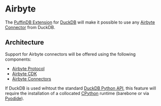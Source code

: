 # Airbyte

The [PuffinDB Extension](Extension.md) for [DuckDB](https://duckdb.org/) will make it possible to use any [Airbyte Connector](https://airbyte.com/connectors) from DuckDB.

## Architecture
Support for Airbyte connectors will be offered using the following components:
- [Airbyte Protocol](https://docs.airbyte.com/understanding-airbyte/airbyte-protocol/)
- [Airbyte CDK](https://airbyte.com/connector-development-kit)
- [Airbyte Connectors](https://github.com/airbytehq/airbyte/tree/fd13d43a13abc028657e0af4584d912f57d86382/airbyte-integrations/connectors)

If DuckDB is used wihtout the standard [DuckDB Python API](https://duckdb.org/docs/api/python/overview.html), this feature will require the installation of a collocated [CPython](https://github.com/python/cpython) runtime (barebone or via [Pyodide](https://pyodide.org/en/stable/)).
